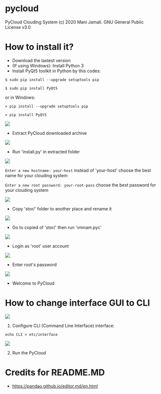 # pycloud
PyCloud Clouding System (c) 2020 Mani Jamali. GNU General Public License v3.0

# How to install it?
* Download the lastest version
* (If using Windows): Install Python 3
* Install PyQt5 toolkit in Python by this codes:

`$ sudo pip install --upgrade setuptools pip`

`$ sudo pip install PyQt5`

 or in Windows:
 
`> pip install --upgrade setuptools pip`

`> pip install PyQt5`

![](https://raw.githubusercontent.com/manijamali2003/pycloud-projects/master/screenshot-1.png)

* Extract PyCloud downloaded archive

![](https://raw.githubusercontent.com/manijamali2003/pycloud-projects/master/screenshot-2.png)

* Run 'install.py' in extracted folder

![](https://raw.githubusercontent.com/manijamali2003/pycloud-projects/master/screenshot-3.png)

`Enter a new hostname: your-host` instead of 'your-host' choose the best name for your clouding system

`Enter a new root password: your-root-pass` choose the best password for your clouding system

![](https://raw.githubusercontent.com/manijamali2003/pycloud-projects/master/screenshot-4.png)

* Copy 'stor/' folder to another place and rename it

![](https://raw.githubusercontent.com/manijamali2003/pycloud-projects/master/screenshot-5.png)

* Go to copied of 'stor/' then run 'vmnam.pyc'

![](https://raw.githubusercontent.com/manijamali2003/pycloud-projects/master/screenshot-6.png)

* Login as 'root' user account

![](https://raw.githubusercontent.com/manijamali2003/pycloud-projects/master/screenshot-7.png)

* Enter root's password

![](https://raw.githubusercontent.com/manijamali2003/pycloud-projects/master/screenshot-10.png)

* Welcome to PyCloud

# How to change interface GUI to CLI

![](https://raw.githubusercontent.com/manijamali2003/pycloud-projects/master/screenshot-12.png)

1. Configure CLI (Command Line Interface) interface:

`echo CLI > etc/interface`

![](https://raw.githubusercontent.com/manijamali2003/pycloud-projects/master/screenshot-13.png)

2. Run the PyCloud

# Credits for README.MD

* https://pandao.github.io/editor.md/en.html

